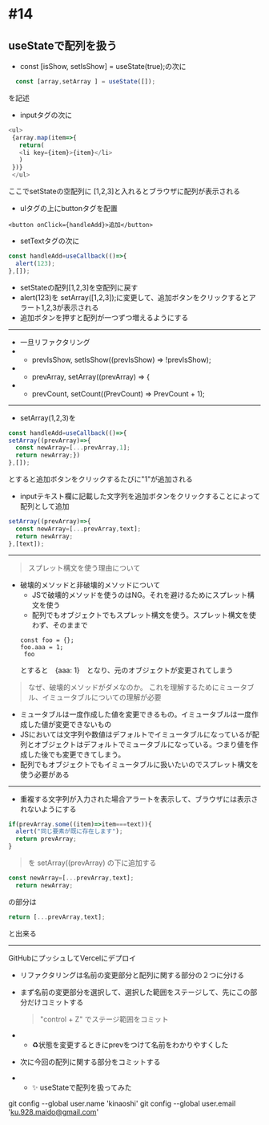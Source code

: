 # #14
## useStateで配列を扱う
- const [isShow, setIsShow] = useState(true);の次に
```js
  const [array,setArray ] = useState([]);
```
を記述
- inputタグの次に
```js
<ul>
 {array.map(item=>{
   return(
   <li key={item}>{item}</li>
   )
 })}
 </ul>
 ```
 ここでsetStateの空配列に
 [1,2,3]と入れるとブラウザに配列が表示される
 - ulタグの上にbuttonタグを配置
```
<button onClick={handleAdd}>追加</button>
```
- setTextタグの次に
```js
const handleAdd=useCallback(()=>{
  alert(123);
},[]);
```
- setStateの配列[1,2,3]を空配列に戻す
- alert(123)を
  setArray([1,2,3]);に変更して、追加ボタンをクリックするとアラート1,2,3が表示される
- 追加ボタンを押すと配列が一つずつ増えるようにする
---
* 一旦リファクタリング
* * prevIsShow, setIsShow((prevIsShow) => !prevIsShow);
* * prevArray, setArray((prevArray) => {
* * prevCount, setCount((PrevCount) => PrevCount + 1);
---
- setArray(1,2,3)を
```js
const handleAdd=useCallback(()=>{
setArray((prevArray)=>{
  const newArray=[...prevArray,1];
  return newArray;})
},[]);
```
とすると追加ボタンをクリックするたびに"1"が追加される
- inputテキスト欄に記載した文字列を追加ボタンをクリックすることによって配列として追加
```js
setArray((prevArray)=>{
  const newArray=[...prevArray,text];
  return newArray;
},[text]);
```
---
> スプレット構文を使う理由について
- 破壊的メソッドと非破壊的メソッドについて
  - JSで破壊的メソッドを使うのはNG。それを避けるためにスプレット構文を使う
  - 配列でもオブジェクトでもスプレット構文を使う。スプレット構文を使わず、そのままで
  ```
  const foo = {};
  foo.aaa = 1;
   foo
  ```
  とすると　{aaa: 1}　となり、元のオブジェクトが変更されてしまう

> なぜ、破壊的メソッドがダメなのか。
> これを理解するためにミュータブル、イミュータブルについての理解が必要
- ミュータブルは一度作成した値を変更できるもの。イミュータブルは一度作成した値が変更できないもの
- JSにおいては文字列や数値はデフォルトでイミュータブルになっているが配列とオブジェクトはデフォルトでミュータブルになっている。つまり値を作成した後でも変更できてしまう。
-  配列でもオブジェクトでもイミュータブルに扱いたいのでスプレット構文を使う必要がある

---


- 重複する文字列が入力された場合アラートを表示して、ブラウザには表示されないようにする
```js
if(prevArray.some((item)=>item===text)){
  alert("同じ要素が既に存在します");
  return prevArray;
}
```
> を setArray((prevArray) の下に追加する
```js
const newArray=[...prevArray,text];
  return newArray;
```
の部分は
```js
return [...prevArray,text];
```
と出来る

---
GitHubにプッシュしてVercelにデプロイ
- リファクタリングは名前の変更部分と配列に関する部分の２つに分ける
- まず名前の変更部分を選択して、選択した範囲をステージして、先にこの部分だけコミットする
  
  > "control + Z" でステージ範囲をコミット
- - ♻️状態を変更するときにprevをつけて名前をわかりやすくした

- 次に今回の配列に関する部分をコミットする
- - ✨ useStateで配列を扱ってみた


git config --global user.name 'kinaoshi'
git config --global user.email 'ku.928.maido@gmail.com'
